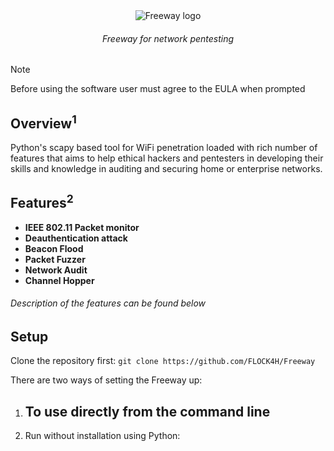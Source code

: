 <div align="center">
  <img src="https://github.com/FLOCK4H/Freeway/assets/161654571/85eb939d-0154-4767-8aab-c3a5e29b1d6f" alt="Freeway logo" />

  <h6>Freeway for network pentesting</h6>
</div>

> [!NOTE]
> Before using the software user must agree to the EULA when prompted


<h2><strong>Overview<sup>1</sup></strong></h2>
Python's scapy based tool for WiFi penetration loaded with rich number of features that aims to help ethical hackers and pentesters in developing their skills and knowledge in auditing and securing home or enterprise networks.

<strong><h2>Features<sup>2</sup></h2>

- IEEE 802.11 Packet monitor
- Deauthentication attack
- Beacon Flood
- Packet Fuzzer
- Network Audit
- Channel Hopper
</strong>

<h6>Description of the features can be found below</h6>

<strong><h2>Setup</h2></strong>
Clone the repository first:
`git clone https://github.com/FLOCK4H/Freeway`

There are two ways of setting the Freeway up:
  1. To use directly from the command line
     - 
  2. Run without installation using Python:






